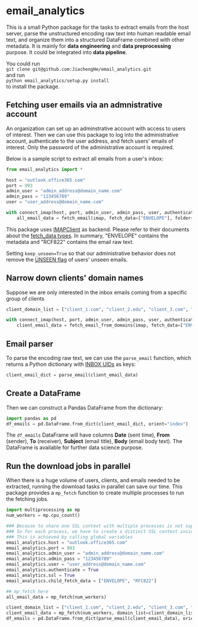 # email_analytics
This is a small Python package for the tasks to extract emails from the host server, parse the unstructured encoding raw text into human readable email text, and organize them into a structured DataFrame combined with other metadata. It is mainly for **data engineering** and **data preprocessing** purpose. It could be integrated into **data pipeline**.

You could run \
```git clone git@github.com:JiachengHe/email_analytics.git``` \
and run \
```python email_analytics/setup.py install``` \
to install the package.


## Fetching user emails via an admnistrative account
An organization can set up an adminstrative account with access to users of interest. Then we can use this package to log into the administrative account, authenticate to the user address, and fetch users' emails of interest. Only the password of the administrative account is required.

Below is a sample script to extract all emails from a user's inbox:
```python
from email_analytics import *

host = "outlook.office365.com"
port = 993
admin_user = "admin_address@domain_name.com"
admin_pass = "123456789"
user = "user_address@domain_name.com"

with connect_imap(host, port, admin_user, admin_pass, user, authenticate=True, ssl=True) as imap:
    all_email_data = fetch_email(imap, fetch_data=["ENVELOPE"], folder="INBOX", keep_unseen=True)
```
This package uses [IMAPClient](https://imapclient.readthedocs.io/en/master/) as backend. Please refer to their documents about the [fetch_data types](https://imapclient.readthedocs.io/en/master/api.html#fetch-response-types). In summary, "ENVELOPE" contains the metadata and "RCF822" contains the email raw text.

Setting ```keep_unseen=True``` so that our administrative behavior does not remove the [UNSEEN flag](https://imapclient.readthedocs.io/en/master/concepts.html#message-flags) of users' unseen emails.


## Narrow down clients' domain names
Suppose we are only interested in the inbox emails coming from a specific group of clients
```python
client_domain_list = ["client_1.com", "client_2.edu", "client_3.com", "client_4.gov"]

with connect_imap(host, port, admin_user, admin_pass, user, authenticate=True, ssl=True) as imap:
    client_email_data = fetch_email_from_domains(imap, fetch_data=["ENVELOPE", "RFC822"], domain_list=client_domain_list)
```


## Email parser
To parse the encoding raw text, we can use the ```parse_email``` function, which returns a Python dictionary with [INBOX UIDs](https://imapclient.readthedocs.io/en/master/concepts.html#message-identifiers) as keys:
```python
client_email_dict = parse_email(client_email_data)
```


## Create a DataFrame
Then we can construct a Pandas DataFrame from the dictionary:
```python
import pandas as pd
df_emails = pd.DataFrame.from_dict(client_email_dict, orient="index")
```
The ```df_emails``` DataFrame will have columns **Date** (sent time), **From** (sender), **To** (receiver), **Subject** (email title), **Body** (email body text). The DataFrame is available for further data science purpose. 


## Run the download jobs in parallel
When there is a huge volume of users, clients, and emails needed to be extracted, running the download tasks in parallel can save our time. This package provides a ```mp_fetch``` function to create multiple processes to run the fetching jobs.
```python
import multiprocessing as mp
num_workers = mp.cpu_count()

### Because to share one SSL context with multiple processes is not supported.
### So for each process, we have to create a distinct SSL context inside that process
### This is achieved by calling global variables
email_analytics.host = "outlook.office365.com"
email_analytics.port = 993
email_analytics.admin_user = "admin_address@domain_name.com"
email_analytics.admin_pass = "123456789"
email_analytics.user = "user_address@domain_name.com"
email_analytics.authenticate = True
email_analytics.ssl = True
email_analytics.child_fetch_data = ["ENVELOPE", "RFC822"]

## mp_fetch here
all_email_data = mp_fetch(num_workers)

client_domain_list = ["client_1.com", "client_2.edu", "client_3.com", "client_4.gov"]
client_email_data = mp_fetch(num_workers, domain_list=client_domain_list)
df_emails = pd.DataFrame.from_dict(parse_email(client_email_data), orient="index")
```

